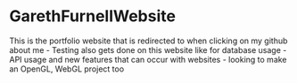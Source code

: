 # GarethFurnellWebsite

This is the portfolio website that is redirected to when clicking on my github about me - 
Testing also gets done on this website like for database usage -
API usage and new features that can occur with websites -
looking to make an OpenGL, WebGL project too
